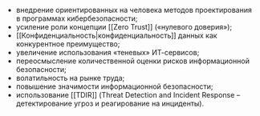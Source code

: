 - внедрение ориентированных на человека методов проектирования в программах кибербезопасности;
- усиление роли концепции [[Zero Trust]] («нулевого доверия»);
- [[Конфиденциальность|конфиденциальность]] данных как конкурентное преимущество;
- увеличение использования «теневых» ИТ-сервисов;
- переосмысление количественной оценки рисков информационной безопасности;
- волатильность на рынке труда;
- повышение значимости информационной безопасности;
- использование [[TDIR]] (Threat Detection and Incident Response – детектирование угроз и реагирование на инциденты).
